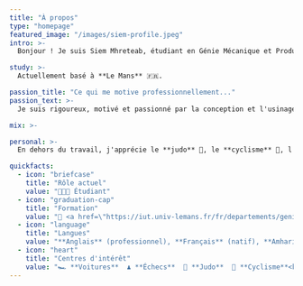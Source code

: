 ```yaml
---
title: "À propos"
type: "homepage"
featured_image: "/images/siem-profile.jpeg"
intro: >-
  Bonjour ! Je suis Siem Mhreteab, étudiant en Génie Mécanique et Productique (GMP). Je suis actuellement à la recherche d'un stage pour mettre mes compétences en pratique ; n'hésitez pas à me contacter !

study: >-
  Actuellement basé à **Le Mans** 🇫🇷.

passion_title: "Ce qui me motive professionnellement..."
passion_text: >-
  Je suis rigoureux, motivé et passionné par la conception et l'usinage de pièces industrielles.

mix: >-

personal: >-
  En dehors du travail, j'apprécie le **judo** 🥋, le **cyclisme** 🚴, l'**athlétisme** 🏃🏽, les **échecs** ♟️, la **lecture** 📚 et les **voyages** ✈️.

quickfacts:
  - icon: "briefcase"
    title: "Rôle actuel"
    value: "👨🏽‍🎓 Étudiant"
  - icon: "graduation-cap"
    title: "Formation"
    value: "🏫 <a href=\"https://iut.univ-lemans.fr/fr/departements/genie-mecanique-et-productique.html\" target=\"_blank\" rel=\"noopener noreferrer\">Institut Universitaire de Technologie du Mans</a>, **Bachelor universitaire de Technologie en Génie mécanique et productique**<br>📚 <a href=\"https://www.lycee-vauban-brest.fr/\" target=\"_blank\" rel=\"noopener noreferrer\">Lycée Vauban, Brest</a>, **Baccalauréat général, Mathématiques et Physique-Chimie**"
  - icon: "language"
    title: "Langues"
    value: "**Anglais** (professionnel), **Français** (natif), **Amharique** (natif), **Tigrinya** (natif), **Espagnol** (compétence professionnelle limitée)"
  - icon: "heart"
    title: "Centres d'intérêt"
    value: "🏎️ **Voitures**  ♟️ **Échecs**  🥋 **Judo**  🚴 **Cyclisme**<br> 📸 **Photographie**  ✈️ **Voyages**  📚 **Lecture**"
---
```

